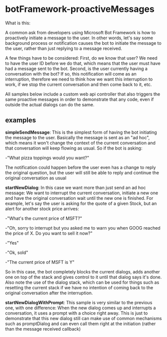 # botFramework-proactiveMessages

What is this:

A common ask from developers using Microsoft Bot Framework is how to proactively initiate a message to the user. In other words, let's say some background process or notification causes the bot to initiate the message to the user, rather than just replying to a message received.

A few things have to be considered: First, do we know that user? We need to have the user ID before we do that, which means that the user must have had a message sent to the bot. Second, is the user currently having a conversation with the bot? If so, this notification will come as an interruption, therefore we need to think how we want this interruption to work, if we stop the current conversation and then come back to it, etc.

All samples below include a custom web api controller that also triggers the same proactive messages in order to demonstrate that any code, even if outside the actual dialogs can do the same.

## examples

<b>simpleSendMessage</b>: This is the simplest form of having the bot initiating the message to the user. Basically the message is sent as an "ad hoc", which means it won't change the context of the current conversation and that conversation will keep flowing as usual. So if the bot is asking: 

-"What pizza toppings would you want?" 

The notification could happen before the user even has a change to reply the original question, but the user will still be able to reply and continue the original conversation as usual

<b>startNewDialog</b>: In this case we want more than just send an ad hoc message: We want to interrupt the current conversation, initiate a new one and have the original conversation wait until the new one is finished. For example, let's say the user is asking for the quote of a given Stock, but an alert for another stock price arrives:

-"What's the current price of MSFT?" 

-"Oh, sorry to interrupt but you asked me to warn you when GOOG reached the price of X. Do you want to sell it now?"

-"Yes"

-"Ok, sold"

-"The current price of MSFT is Y"

So in this case, the bot completely blocks the current dialogs, adds another one on top of the stack and gives control to it until that dialog says it's done. Also note the use of the dialog stack, which can be used for things such as resetting the current stack if we have no intention of coming back to the original conversation after the interruption.

<b>startNewDialogWithPrompt</b>: This sample is very similar to the previous one, with one difference: When the new dialog comes up and interrupts a conversation, it uses a prompt with a choice right away. This is just to demonstrate that this new dialog still can make use of common mechanisms such as promptDialog and can even call them right at the initiation (rather than the message received callback)
